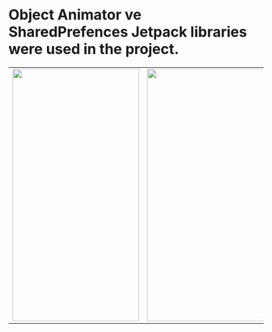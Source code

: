 # Object Animator ve SharedPrefences Jetpack libraries were used in the project.
<table>
<tr>
  <td>
<img src="https://user-images.githubusercontent.com/56538177/155962278-efe850bf-4410-4db0-875f-3fc885e58a1a.png"  width="250" height="500">
    </td>
 <td> 
   <img src="https://user-images.githubusercontent.com/56538177/155962254-1f5bdd50-0021-46ea-82d5-3530b89f792c.png"  width="250" height="500">
  </td>
  <td> 
   <img src="https://user-images.githubusercontent.com/56538177/155962199-d9bb8310-148f-441e-bdfe-6c20c494d4c9.png"  width="250" height="500">
  </td>
  </tr>
</table>
